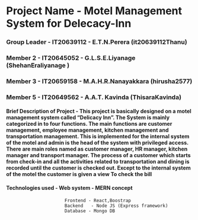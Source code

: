 # Project Name - Motel Management System for Delecacy-Inn

### Group Leader - IT20639112 - E.T.N.Perera (it20639112Thanu)
### Member 2 - IT20645052 - G.L.S.E.Liyanage (ShehanEraliyanage )
### Member 3 - IT20659158 - M.A.H.R.Nanayakkara (hirusha2577)
### Member 5 - IT20649562 - A.A.T. Kavinda (ThisaraKavinda)


#### Brief Description of Project - This project is basically designed on a motel management system called “Delicacy Inn”. The System is mainly categorized in to four functions. The main functions are customer management, employee management, kitchen management and transportation management. This is implemented for the internal system of the motel and admin is the head of the system with privileged access. There are main roles named as customer manager, HR manager, kitchen manager and transport manager. The process of a customer which starts from check-in and all the activities related to transportation and dining is recorded until the customer is checked out. Except to the internal system of the motel the customer is given a view To check the bill

#### Technologies used -  Web system - MERN concept
                          Frontend - React,Boostrap
                          Backend   - Node JS (Express framework)
                          Database - Mongo DB 
 

